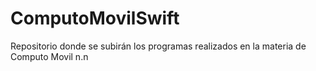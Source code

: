 # ComputoMovilSwift
Repositorio donde se subirán los programas realizados en la materia de Computo Movil n.n

